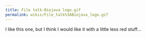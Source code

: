 ```yaml
---
title: File talk:Biojava logo.gif
permalink: wikis/File_talk%3ABiojava_logo.gif
---
```


I like this one, but I think I would like it with a little less red
stuff...
